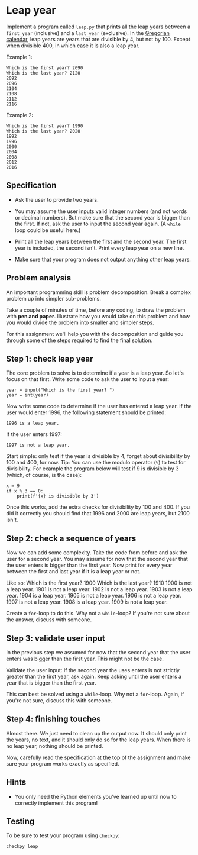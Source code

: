 # Leap year

Implement a program called `leap.py` that prints all the leap years between a `first_year` (inclusive) and a `last_year` (exclusive). In the [Gregorian calendar](https://en.wikipedia.org/wiki/Leap_year#Gregorian_calendar), leap years are years that are divisible by 4, but not by 100. Except when divisible 400, in which case it is also a leap year.

Example 1:

	Which is the first year? 2090
	Which is the last year? 2120
	2092
	2096
	2104
	2108
	2112
	2116

Example 2:

	Which is the first year? 1990
	Which is the last year? 2020
	1992
	1996
	2000
	2004
	2008
	2012
	2016

## Specification

* Ask the user to provide two years.

* You may assume the user inputs valid integer numbers (and not words or decimal numbers). But make sure that the second year is bigger than the first. If not, ask the user to input the second year again. (A `while` loop could be useful here.)

* Print all the leap years between the first and the second year. The first year is included, the second isn't. Print every leap year on a new line.

* Make sure that your program does not output anything other leap years.

## Problem analysis

An important programming skill is problem decomposition. Break a complex problem up into simpler sub-problems.

Take a couple of minutes of time, before any coding, to draw the problem with **pen and paper**. Illustrate how you would take on this problem and how you would divide the problem into smaller and simpler steps.

For this assignment we'll help you with the decomposition and guide you through some of the steps required to find the final solution.

## Step 1: check leap year

The core problem to solve is to determine if a year is a leap year. So let's focus on that first. Write some code to ask the user to input a year:

	year = input("Which is the first year? ")
	year = int(year)

Now write some code to determine if the user has entered a leap year. If the user would enter 1996, the following statement should be printed:

	1996 is a leap year.

If the user enters 1997:

	1997 is not a leap year.

Start simple: only test if the year is divisible by 4, forget about divisibility by 100 and 400, for now. Tip: You can use the modulo operator (`%`) to test for divisibility. For example the program below will test if 9 is divisible by 3 (which, of course, is the case):

	x = 9
	if x % 3 == 0:
	    print(f'{x} is divisible by 3')

Once this works, add the extra checks for divisibility by 100 and 400. If you did it correctly you should find that 1996 and 2000 are leap years, but 2100 isn't.

## Step 2: check a sequence of years

Now we can add some complexity. Take the code from before and ask the user for a second year. You may assume for now that the second year that the user enters is bigger than the first year. Now print for every year between the first and last year if it is a leap year or not.

Like so:
	Which is the first year? 1900
	Which is the last year? 1910
	1900 is not a leap year.
	1901 is not a leap year.
	1902 is not a leap year.
	1903 is not a leap year.
	1904 is a leap year.
	1905 is not a leap year.
	1906 is not a leap year.
	1907 is not a leap year.
	1908 is a leap year.
	1909 is not a leap year.

Create a `for`-loop to do this. Why not a `while`-loop? If you're not sure about the answer, discuss with someone.

## Step 3: validate user input

In the previous step we assumed for now that the second year that the user enters was bigger than the first year. This might not be the case.

Validate the user input: If the second year the uses enters is not strictly greater than the first year, ask again. Keep asking until the user enters a year that is bigger than the first year.

This can best be solved using a `while`-loop. Why not a `for`-loop. Again, if you're not sure, discuss this with someone.

## Step 4: finishing touches

Almost there. We just need to clean up the output now. It should only print the years, no text, and it should only do so for the leap years. When there is no leap year, nothing should be printed.

Now, carefully read the specification at the top of the assignment and make sure your program works exactly as specified.

## Hints

* You only need the Python elements you've learned up until now to correctly implement this program!

## Testing

To be sure to test your program using `checkpy`:

    checkpy leap
